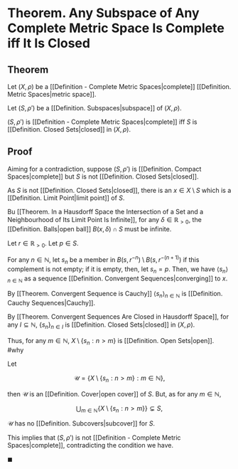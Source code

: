 # Theorem. Any Subspace of Any Complete Metric Space Is Complete iff It Is Closed

## Theorem

Let $(X, \rho)$ be a [[Definition - Complete Metric Spaces|complete]] [[Definition. Metric Spaces|metric space]].

Let $(S, \rho')$ be a [[Definition. Subspaces|subspace]] of $(X, \rho)$.

$(S, \rho')$ is [[Definition - Complete Metric Spaces|complete]] iff $S$ is [[Definition. Closed Sets|closed]] in $(X, \rho)$.

## Proof

Aiming for a contradiction, suppose $(S, \rho')$ is [[Definition. Compact Spaces|complete]] but $S$ is not [[Definition. Closed Sets|closed]].

As $S$ is not [[Definition. Closed Sets|closed]], there is an $x \in X \setminus S$ which is a [[Definition. Limit Point|limit point]] of $S$.

Bu [[Theorem. In a Hausdorff Space the Intersection of a Set and a Neighbourhood of Its Limit Point Is Infinite]], for any $\delta \in \mathbb R_{> 0}$, the [[Definition. Balls|open ball]] $B(x, \delta) \cap S$ must be infinite.

Let $r \in \mathbb R_{> 0}$. Let $p \in S$.

For any $n \in \mathbb N$, let $s_n$ be a member in $B(s, r^{-n}) \setminus B(s, r^{-(n + 1)})$ if this complement is not empty; if it is empty, then, let $s_n = p$. Then, we have $\langle s_n \rangle_{n \in \mathbb N}$ as a sequence [[Definition. Convergent Sequences|converging]] to $x$.

By [[Theorem. Convergent Sequence is Cauchy]] $\langle s_n \rangle_{n \in \mathbb N}$ is [[Definition. Cauchy Sequences|Cauchy]].

By [[Theorem. Convergent Sequences Are Closed in Hausdorff Space]], for any $I \subseteq \mathbb N$, $\{s_n\}_{n \in I}$ is [[Definition. Closed Sets|closed]] in $(X, \rho)$.

Thus, for any $m \in \mathbb N$, $X \setminus \{s_n : n > m\}$ is [[Definition. Open Sets|open]]. #why 

Let

$$
\mathcal U = \left\{ X \setminus \{s_n : n > m\} : m \in \mathbb N \right\},
$$

then $\mathcal U$ is an [[Definition. Cover|open cover]] of $S$. But, as for any $m \in \mathbb N$,

$$
\bigcup_{m \in \mathbb N} \{X \setminus \{s_n : n > m\}\} \subsetneq S,
$$

$\mathcal U$ has no [[Definition. Subcovers|subcover]] for $S$.

This implies that $(S, \rho')$ is not [[Definition - Complete Metric Spaces|complete]], contradicting the condition we have.

$\blacksquare$

